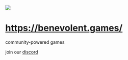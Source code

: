
![](/assets/website/favicon/android-chrome-192x192.png)

# https://benevolent.games/

community-powered games

join our [discord](https://discord.gg/BnZx2utdev)
